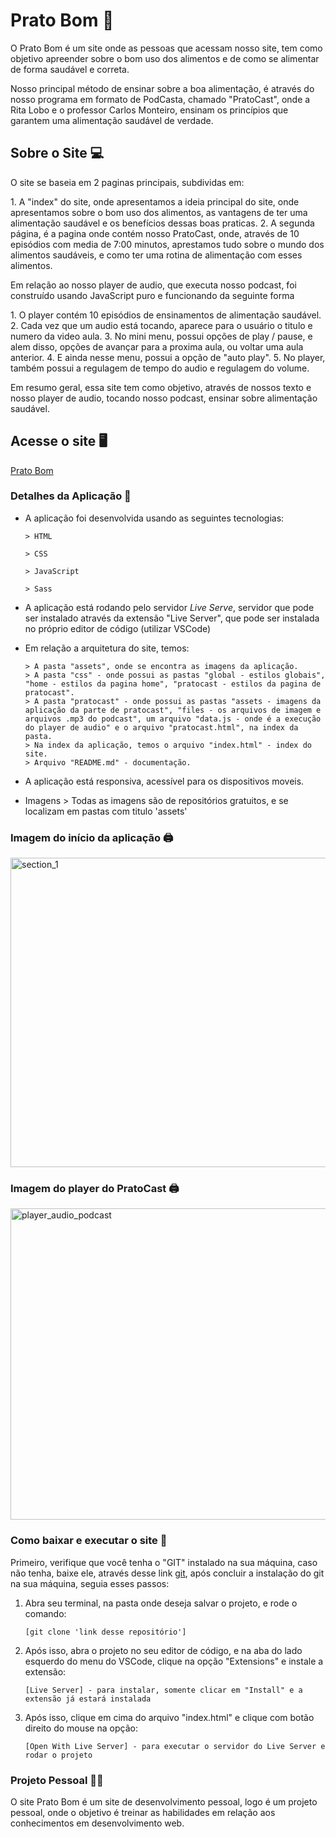 <h1 text-align="center">Prato Bom 🍲</h1>

<p>O Prato Bom é um site onde as pessoas que acessam nosso site, tem como objetivo apreender sobre o bom uso dos alimentos e de como se alimentar de forma saudável e correta.</p>

<p>Nosso principal método de ensinar sobre a boa alimentação, é através do nosso programa em formato de PodCasta, chamado "PratoCast", onde a Rita Lobo e o professor Carlos Monteiro, ensinam os princípios que garantem uma alimentação saudável de verdade.</p>

## Sobre o Site 💻

<p>O site se baseia em 2 paginas principais, subdividas em:</p>
  1. A "index" do site, onde apresentamos a ideia principal do site, onde apresentamos sobre o bom uso dos alimentos, as vantagens de ter uma alimentação saudável e os benefícios dessas boas praticas. 
  2. A segunda página, é a pagina onde contém nosso PratoCast, onde, através de 10 episódios com media de 7:00 minutos, aprestamos tudo sobre o mundo dos alimentos saudáveis, e como ter uma rotina de alimentação com esses alimentos.

<p>Em relação ao nosso player de audio, que executa nosso podcast, foi construído usando JavaScript puro e funcionando da seguinte forma</p>
  1. O player contém 10 episódios de ensinamentos de alimentação saudável.
  2. Cada vez que um audio está tocando, aparece para o usuário o titulo e numero da video aula.
  3. No mini menu, possui opções de play / pause, e alem disso, opções de avançar para a proxima aula, ou voltar uma aula anterior.
  4. E ainda nesse menu, possui a opção de "auto play".
  5. No player, também possui a regulagem de tempo do audio e regulagem do volume.

<p>Em resumo geral, essa site tem como objetivo, através de nossos texto e nosso player de audio, tocando nosso podcast, ensinar sobre alimentação saudável.</p>

## Acesse o site 🖥️

<a href="https://suspicious-bell-5f1c8f.netlify.app/">Prato Bom</a>

### Detalhes da Aplicação 💾

- A aplicação foi desenvolvida usando as seguintes tecnologias:

      > HTML

      > CSS

      > JavaScript

      > Sass

- A aplicação está rodando pelo servidor _Live Serve_, servidor que pode ser instalado através da extensão "Live Server", que pode ser instalada no próprio editor de código (utilizar VSCode)

- Em relação a arquitetura do site, temos:

      > A pasta "assets", onde se encontra as imagens da aplicação.
      > A pasta "css" - onde possui as pastas "global - estilos globais", "home - estilos da pagina home", "pratocast - estilos da pagina de pratocast".
      > A pasta "pratocast" - onde possui as pastas "assets - imagens da aplicação da parte de pratocast", "files - os arquivos de imagem e arquivos .mp3 do podcast", um arquivo "data.js - onde é a execução do player de audio" e o arquivo "pratocast.html", na index da pasta.
      > Na index da aplicação, temos o arquivo "index.html" - index do site.
      > Arquivo "README.md" - documentação.

- A aplicação está responsiva, acessível para os dispositivos moveis.

- Imagens > Todas as imagens são de repositórios gratuitos, e se localizam em pastas com titulo 'assets'

### Imagem do início da aplicação 🖨️

<p width="100%">
  <a data-flickr-embed="true" href="https://www.flickr.com/photos/190690980@N06/51338623002/in/dateposted-public/" title="section_1"><img src="https://live.staticflickr.com/65535/51338623002_5258c87637_b.jpg" width="1024" height="495" alt="section_1"></a>
</p>

### Imagem do player do PratoCast 🖨️

<p width="100%">
  <a data-flickr-embed="true" href="https://www.flickr.com/photos/190690980@N06/51340183044/in/dateposted-public/" title="player_audio_podcast"><img src="https://live.staticflickr.com/65535/51340183044_ee4114d8cb_b.jpg" width="1024" height="498" alt="player_audio_podcast"></a>
</p>

### Como baixar e executar o site 📁

<p>Primeiro, verifique que você tenha o "GIT" instalado na sua máquina, caso não tenha, baixe ele, através desse link <a href="https://git-scm.com/">git</a>, após concluir a instalação do git na sua máquina, seguia esses passos: </p>

1.  Abra seu terminal, na pasta onde deseja salvar o projeto, e rode o comando:

        [git clone 'link desse repositório']

2.  Após isso, abra o projeto no seu editor de código, e na aba do lado esquerdo do menu do VSCode, clique na opção "Extensions" e instale a extensão:

        [Live Server] - para instalar, somente clicar em "Install" e a extensão já estará instalada

3.  Após isso, clique em cima do arquivo "index.html" e clique com botão direito do mouse na opção:

        [Open With Live Server] - para executar o servidor do Live Server e rodar o projeto

### Projeto Pessoal 👨‍🎓

<p> O site Prato Bom é um site de desenvolvimento pessoal, logo é um projeto pessoal, onde o objetivo é treinar as habilidades em relação aos conhecimentos em desenvolvimento web.
</p>
